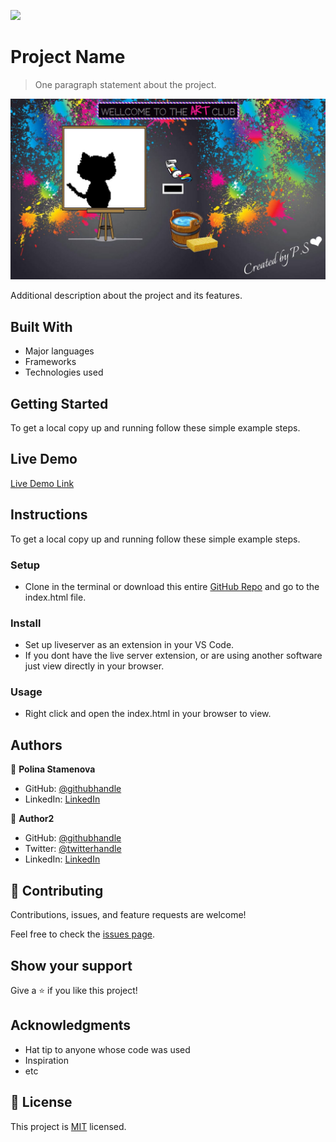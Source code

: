 ![](https://img.shields.io/badge/myapp-blueviolet)

# Project Name

> One paragraph statement about the project.

![screenshot](image/Etch-a-sketch.JPG)

Additional description about the project and its features.

## Built With

- Major languages
- Frameworks
- Technologies used

## Getting Started

To get a local copy up and running follow these simple example steps.

## Live Demo

[Live Demo Link](https://github.com/PolinaStamenova/ETCH-A-SKETCH)

## Instructions

To get a local copy up and running follow these simple example steps.

### Setup

- Clone in the terminal or download this entire [GitHub Repo](https://github.com/PolinaStamenova/ETCH-A-SKETCH) and go to the index.html file.

### Install

- Set up liveserver as an extension in your VS Code.
- If you dont have the live server extension, or are using another software just view directly in your browser.

### Usage

- Right click and open the index.html in your browser to view.

## Authors

👤 **Polina Stamenova**

- GitHub: [@githubhandle](https://github.com/PolinaStamenova)
- LinkedIn: [LinkedIn](https://www.linkedin.com/in/polina-stamenova-a60766112/)

👤 **Author2**

- GitHub: [@githubhandle](https://github.com/githubhandle)
- Twitter: [@twitterhandle](https://twitter.com/twitterhandle)
- LinkedIn: [LinkedIn](https://linkedin.com/linkedinhandle)

## 🤝 Contributing

Contributions, issues, and feature requests are welcome!

Feel free to check the [issues page](issues/).

## Show your support

Give a ⭐️ if you like this project!

## Acknowledgments

- Hat tip to anyone whose code was used
- Inspiration
- etc

## 📝 License

This project is [MIT](lic.url) licensed.
